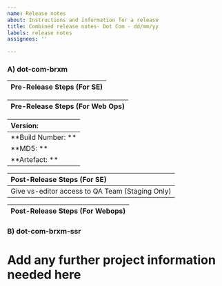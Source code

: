 ```yaml
---
name: Release notes
about: Instructions and information for a release
title: Combined release notes- Dot Com - dd/mm/yy
labels: release notes
assignees: ''

---
```


### A) dot-com-brxm

| Pre-Release Steps (For SE) | 
| :--------------------------------------- |

| Pre-Release Steps (For Web Ops) |
| :--------------------------------------- |

| **Version:** | 
| :--------------------------------------- |
| **Build Number: ** | 
| **MD5: ** | 
| **Artefact: **  | 

| Post-Release Steps (For SE) | 
| :--------------------------------------- |
| Give vs-editor access to QA Team  (Staging Only) | 

| Post-Release Steps (For Webops) | 
| :--------------------------------------- |


### B) dot-com-brxm-ssr

# Add any further project information needed here
